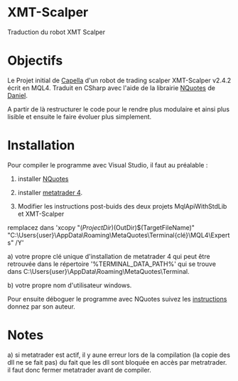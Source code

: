 # XMT-Scalper
Traduction du robot XMT Scalper

# Objectifs

Le Projet initial de [Capella](http://www.worldwide-invest.org) d'un robot de trading scalper XMT-Scalper v2.4.2 écrit en MQL4. Traduit en CSharp avec l'aide de la librairie [NQuotes](http://www.nquotes.net/) de [Daniel](support2@nquotes.net ).

A partir de là restructurer le code pour le rendre plus modulaire et ainsi plus lisible et ensuite le faire évoluer plus 
simplement.

# Installation

Pour compiler le programme avec Visual Studio, il faut au préalable :

1) installer [NQuotes](http://www.nquotes.net/installation)  

2) installer [metatrader 4](http://www.metatrader4.com/).

3) Modifier les instructions post-buids des deux projets MqlApiWithStdLib et XMT-Scalper
  
  remplacez dans 'xcopy "$(ProjectDir)$(OutDir)$(TargetFileName)" "C:\Users\{user}\AppData\Roaming\MetaQuotes\Terminal\{clé}\MQL4\Experts" /Y'

  a) votre propre clé unique d'installation de metatrader 4 qui peut être retrouvée dans le répertoire '%TERMINAL_DATA_PATH%' qui se trouve dans
  C:\Users\{user}\AppData\Roaming\MetaQuotes\Terminal\. 
  
  b) votre propre nom d'utilisateur windows.

  Pour ensuite déboguer le programme avec NQuotes suivez les [instructions](http://www.nquotes.net/expert-creation-tutorial) donnez par son auteur.

  # Notes
  
  a) si metatrader est actif, il y aune erreur lors de la compilation (la copie des dll ne se fait pas) du fait que les dll sont bloquée en accès par metratrader.
  il faut donc fermer metatrader avant de compiler.

  
